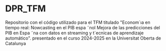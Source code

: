 # DPR_TFM
Repositorio con el código utilizado para el TFM titulado "Econom´ıa en tiempo real: Nowcasting en el PIB espa ˜nol Mejora de las predicciones del PIB en Espa ˜na con datos en streaming y t´ecnicas de aprendizaje automático". presentado en el curso 2024-2025 en la Universitat Oberta de Catalunya
